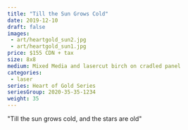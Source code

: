 ```yaml
---
title: "Till the Sun Grows Cold"
date: 2019-12-10
draft: false
images:
 - art/heartgold_sun2.jpg
 - art/heartgold_sun1.jpg
price: $155 CDN + tax
size: 8x8 
medium: Mixed Media and lasercut birch on cradled panel
categories:
 - laser
series: Heart of Gold Series
seriesGroup: 2020-35-35-1234
weight: 35
---
```


"Till the sun grows cold, and the stars are old"
